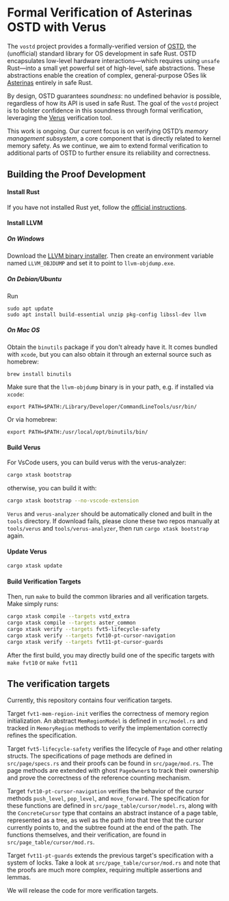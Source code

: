 # Formal Verification of Asterinas OSTD with Verus

The `vostd` project provides a formally-verified version of [OSTD](https://asterinas.github.io/book/ostd/index.html), the (unofficial) standard library for OS development in safe Rust. OSTD encapsulates low-level hardware interactions—which requires using `unsafe` Rust—into a small yet powerful set of high-level, safe abstractions. These abstractions enable the creation of complex, general-purpose OSes lik [Asterinas](https://github.com/asterinas/asterinas) entirely in safe Rust.

By design, OSTD guarantees _soundness_: no undefined behavior is possible, regardless of how its API is used in safe Rust. The goal of the `vostd` project is to bolster confidence in this soundness through formal verification, leveraging the [Verus](https://github.com/verus-lang/verus) verification tool.

This work is ongoing. Our current focus is on verifying OSTD’s _memory management subsystem_, a core component that is directly related to kernel memory safety. As we continue, we aim to extend formal verification to additional parts of OSTD to further ensure its reliability and correctness.

## Building the Proof Development

#### Install Rust

If you have not installed Rust yet, follow the [official instructions](https://www.rust-lang.org/tools/install).

#### Install LLVM

##### On Windows

Download the [LLVM binary installer](https://github.com/llvm/llvm-project/releases). Then create an environment variable named `LLVM_OBJDUMP` and set it to point to `llvm-objdump.exe`.

##### On Debian/Ubuntu

Run

```
sudo apt update
sudo apt install build-essential unzip pkg-config libssl-dev llvm
```

##### On Mac OS

Obtain the `binutils` package if you don't already have it. It comes bundled with `xcode`, but you can also obtain it through an external source such as homebrew:
```
brew install binutils
```

Make sure that the `llvm-objdump` binary is in your path, e.g. if installed via `xcode`:
```
export PATH=$PATH:/Library/Developer/CommandLineTools/usr/bin/
```

Or via homebrew:
```
export PATH=$PATH:/usr/local/opt/binutils/bin/
```

#### Build Verus

For VsCode users, you can build verus with the verus-analyzer:
```bash
cargo xtask bootstrap
```
otherwise, you can build it with:
```bash
cargo xtask bootstrap --no-vscode-extension
```

`Verus` and `verus-analyzer` should be automatically cloned and built in the `tools` directory. If download fails, please clone these two repos manually at `tools/verus` and `tools/verus-analyzer`, then run `cargo xtask bootstrap` again.

#### Update Verus
```bash
cargo xtask update
```

#### Build Verification Targets 

Then, run ``make`` to build the common libraries and all verification targets.
Make simply runs:

```bash
cargo xtask compile --targets vstd_extra
cargo xtask compile --targets aster_common
cargo xtask verify --targets fvt5-lifecycle-safety
cargo xtask verify --targets fvt10-pt-cursor-navigation
cargo xtask verify --targets fvt11-pt-cursor-guards
```

After the first build, you may directly build one of the specific targets
with ``make fvt10`` or ``make fvt11``

## The verification targets

Currently, this repository contains four verification targets.

Target `fvt1-mem-region-init` verifies the correctness of memory region initialization. An abstract `MemRegionModel` is defined in `src/model.rs` and tracked in `MemoryRegion` methods to verify the implementation correctly refines the specification.

Target `fvt5-lifecycle-safety` verifies the lifecycle of `Page` and other relating structs. The specifications of page methods are defined in `src/page/specs.rs` and their proofs can be found in `src/page/mod.rs`. The page methods are extended with ghost `PageOwner`s to track their ownership and prove the correctness of the reference counting mechanism.

Target ``fvt10-pt-cursor-navigation`` verifies the behavior of the cursor methods ``push_level``, ``pop_level``, and ``move_forward``. The specification for these functions are defined in ``src/page_table/cursor/model.rs``, along with
the ``ConcreteCursor`` type that contains an abstract instance of a page table, represented as a tree,
as well as the path into that tree that the cursor currently points to, and the subtree found at the
end of the path. The functions themselves, and their verification, are found in ``src/page_table/cursor/mod.rs``.

Target ``fvt11-pt-guards`` extends the previous target's specification with a system of locks. Take a look at
``src/page_table/cursor/mod.rs`` and note that the proofs are much more complex, requiring multiple assertions and lemmas.

We will release the code for more verification targets.